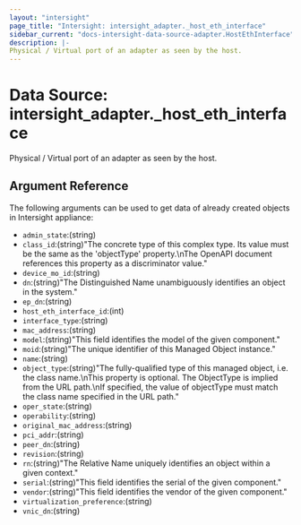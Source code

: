 ```yaml
---
layout: "intersight"
page_title: "Intersight: intersight_adapter._host_eth_interface"
sidebar_current: "docs-intersight-data-source-adapter.HostEthInterface"
description: |-
Physical / Virtual port of an adapter as seen by the host.
---
```


# Data Source: intersight_adapter._host_eth_interface
Physical / Virtual port of an adapter as seen by the host.
## Argument Reference
The following arguments can be used to get data of already created objects in Intersight appliance:
* `admin_state`:(string)
* `class_id`:(string)"The concrete type of this complex type. Its value must be the same as the 'objectType' property.\nThe OpenAPI document references this property as a discriminator value."
* `device_mo_id`:(string)
* `dn`:(string)"The Distinguished Name unambiguously identifies an object in the system."
* `ep_dn`:(string)
* `host_eth_interface_id`:(int)
* `interface_type`:(string)
* `mac_address`:(string)
* `model`:(string)"This field identifies the model of the given component."
* `moid`:(string)"The unique identifier of this Managed Object instance."
* `name`:(string)
* `object_type`:(string)"The fully-qualified type of this managed object, i.e. the class name.\nThis property is optional. The ObjectType is implied from the URL path.\nIf specified, the value of objectType must match the class name specified in the URL path."
* `oper_state`:(string)
* `operability`:(string)
* `original_mac_address`:(string)
* `pci_addr`:(string)
* `peer_dn`:(string)
* `revision`:(string)
* `rn`:(string)"The Relative Name uniquely identifies an object within a given context."
* `serial`:(string)"This field identifies the serial of the given component."
* `vendor`:(string)"This field identifies the vendor of the given component."
* `virtualization_preference`:(string)
* `vnic_dn`:(string)
